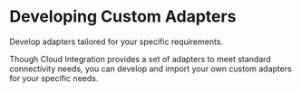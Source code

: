<!-- loio7392cc44de7c4450a65b8cd8f1042420 -->

# Developing Custom Adapters

Develop adapters tailored for your specific requirements.

Though Cloud Integration provides a set of adapters to meet standard connectivity needs, you can develop and import your own custom adapters for your specific needs.

